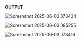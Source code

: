 **OUTPUT**

![Screenshot 2025-06-03 073434](https://github.com/user-attachments/assets/afc27e29-748b-4948-a0b0-2478bae6c790)


![Screenshot 2025-06-03 085255](https://github.com/user-attachments/assets/4f6ec74b-fd59-4db9-87ce-a19f81d63a0f)


![Screenshot 2025-06-03 073416](https://github.com/user-attachments/assets/0325fb7d-edb7-47e2-b3bf-d0a0241e688d)
